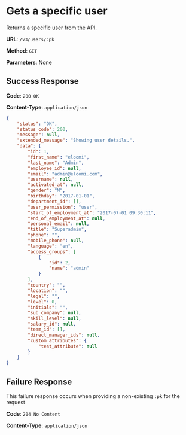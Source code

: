 # Gets a specific user
Returns a specific user from the API.

**URL**: `/v3/users/:pk`

**Method**: `GET`


**Parameters**: None

## Success Response
**Code**: `200 OK`

**Content-Type**: `application/json`

```json
{
    "status": "OK",
    "status_code": 200,
    "message": null,
    "extended_message": "Showing user details.",
    "data": {
        "id": 1,
        "first_name": "eloomi",
        "last_name": "Admin",
        "employee_id": null,
        "email": "admin@eloomi.com",
        "username": null,
        "activated_at": null,
        "gender": "M",
        "birthday": "2017-01-01",
        "department_id": [],
        "user_permission": "user",
        "start_of_employment_at": "2017-07-01 09:30:11",
        "end_of_employment_at": null,
        "personal_email": null,
        "title": "Superadmin",
        "phone": "",
        "mobile_phone": null,
        "language": "en",
        "access_groups": [
            {
                "id": 2,
                "name": "admin"
            }
        ],
        "country": "",
        "location": "",
        "legal": "",
        "level": 0,
        "initials": "",
        "sub_company": null,
        "skill_level": null,
        "salary_id": null,
        "team_id": [],
        "direct_manager_ids": null,
        "custom_attributes": {
            "test_attribute": null
        }
    }
}
```
## Failure Response
This failure response occurs when providing a non-existing `:pk` for the request

**Code**: `204 No Content`

**Content-Type**: `application/json`

